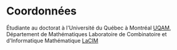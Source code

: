 # Coordonnées

Étudiante au doctorat à l'Université du Québec à Montréal [UQAM](https://math.uqam.ca/),
Département de Mathématiques 
Laboratoire de Combinatoire et d'Informatique Mathématique [LaCIM](http://lacim.uqam.ca/)
